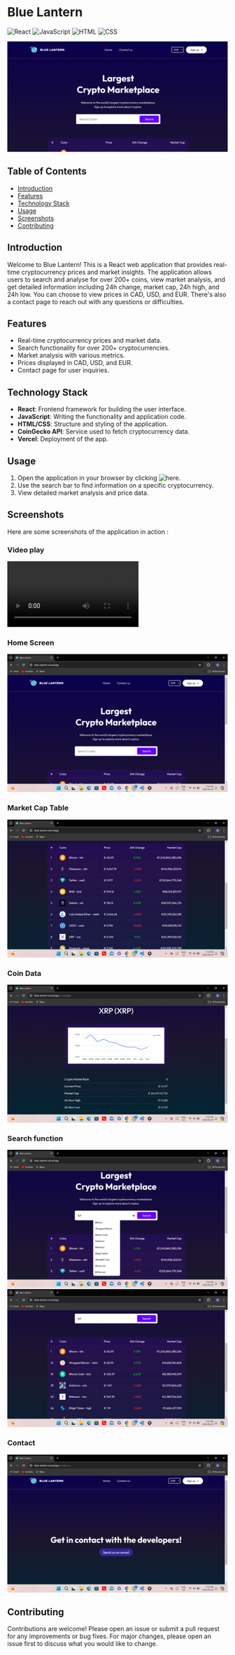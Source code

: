 # Blue Lantern

![React](https://img.shields.io/badge/React-61DAFB?style=for-the-badge&logo=react&logoColor=white)
![JavaScript](https://img.shields.io/badge/JavaScript-F7DF1E?style=for-the-badge&logo=javascript&logoColor=black)
![HTML](https://img.shields.io/badge/HTML5-E34F26?style=for-the-badge&logo=html5&logoColor=white)
![CSS](https://img.shields.io/badge/CSS-239120?&style=for-the-badge&logo=css3&logoColor=white)

![Display](public/display.png)

## Table of Contents

- [Introduction](#introduction)
- [Features](#features)
- [Technology Stack](#technology-stack)
- [Usage](#usage)
- [Screenshots](#screenshots)
- [Contributing](#contributing)

## Introduction

Welcome to Blue Lantern! This is a React web application that provides real-time cryptocurrency prices and market insights. The application allows users to search and analyse for over 200+ coins, view market analysis, and get detailed information including 24h change, market cap, 24h high, and 24h low. You can choose to view prices in CAD, USD, and EUR. There's also a contact page to reach out with any questions or difficulties.

## Features

- Real-time cryptocurrency prices and market data.
- Search functionality for over 200+ cryptocurrencies.
- Market analysis with various metrics.
- Prices displayed in CAD, USD, and EUR.
- Contact page for user inquiries.

## Technology Stack

- **React**: Frontend framework for building the user interface.
- **JavaScript**: Writing the functionality and application code.
- **HTML/CSS**: Structure and styling of the application.
- **CoinGecko API**: Service used to fetch cryptocurrency data.
- **Vercel**: Deployment of the app.

## Usage

1. Open the application in your browser by clicking ![here](https://blue-lantern.vercel.app/).
2. Use the search bar to find information on a specific cryptocurrency.
3. View detailed market analysis and price data.

## Screenshots

Here are some screenshots of the application in action :

### Video play

![Action](public/short-display.mp4)

### Home Screen

![Home Screen](public/homescreen.png)

### Market Cap Table

![Coin Table](public/table.png)

### Coin Data

![Coin Data](public/chart.png)

### Search function

![Serch](public/search.png)
![Serch-result](public/search-result.png)

### Contact

![Contact](public/contact.png)

## Contributing

Contributions are welcome! Please open an issue or submit a pull request for any improvements or bug fixes. For major changes, please open an issue first to discuss what you would like to change.
